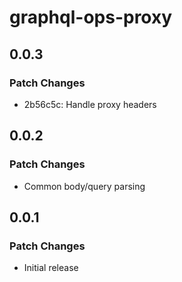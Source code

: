 # graphql-ops-proxy

## 0.0.3

### Patch Changes

- 2b56c5c: Handle proxy headers

## 0.0.2

### Patch Changes

- Common body/query parsing

## 0.0.1

### Patch Changes

- Initial release
